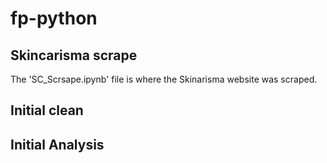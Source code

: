 # fp-python

## Skincarisma scrape
The 'SC_Scrsape.ipynb' file is where the Skinarisma website was scraped.

## Initial clean

## Initial Analysis

